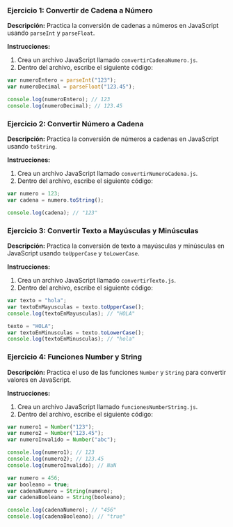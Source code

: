 ### Ejercicio 1: Convertir de Cadena a Número

**Descripción:**
Practica la conversión de cadenas a números en JavaScript usando `parseInt` y `parseFloat`.

**Instrucciones:**
1. Crea un archivo JavaScript llamado `convertirCadenaNumero.js`.
2. Dentro del archivo, escribe el siguiente código:

```javascript
var numeroEntero = parseInt("123");
var numeroDecimal = parseFloat("123.45");

console.log(numeroEntero); // 123
console.log(numeroDecimal); // 123.45
```

### Ejercicio 2: Convertir Número a Cadena

**Descripción:**
Practica la conversión de números a cadenas en JavaScript usando `toString`.

**Instrucciones:**
1. Crea un archivo JavaScript llamado `convertirNumeroCadena.js`.
2. Dentro del archivo, escribe el siguiente código:

```javascript
var numero = 123;
var cadena = numero.toString();

console.log(cadena); // "123"
```

### Ejercicio 3: Convertir Texto a Mayúsculas y Minúsculas

**Descripción:**
Practica la conversión de texto a mayúsculas y minúsculas en JavaScript usando `toUpperCase` y `toLowerCase`.

**Instrucciones:**
1. Crea un archivo JavaScript llamado `convertirTexto.js`.
2. Dentro del archivo, escribe el siguiente código:

```javascript
var texto = "hola";
var textoEnMayusculas = texto.toUpperCase();
console.log(textoEnMayusculas); // "HOLA"

texto = "HOLA";
var textoEnMinusculas = texto.toLowerCase();
console.log(textoEnMinusculas); // "hola"
```

### Ejercicio 4: Funciones Number y String

**Descripción:**
Practica el uso de las funciones `Number` y `String` para convertir valores en JavaScript.

**Instrucciones:**
1. Crea un archivo JavaScript llamado `funcionesNumberString.js`.
2. Dentro del archivo, escribe el siguiente código:

```javascript
var numero1 = Number("123");
var numero2 = Number("123.45");
var numeroInvalido = Number("abc");

console.log(numero1); // 123
console.log(numero2); // 123.45
console.log(numeroInvalido); // NaN

var numero = 456;
var booleano = true;
var cadenaNumero = String(numero);
var cadenaBooleano = String(booleano);

console.log(cadenaNumero); // "456"
console.log(cadenaBooleano); // "true"
```

